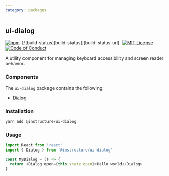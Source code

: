 ```yaml
---
category: packages
---
```


## ui-dialog

[![npm][npm]][npm-url]&nbsp;
[![build-status][build-status]][build-status-url]&nbsp;
[![MIT License][license-badge]][license]&nbsp;
[![Code of Conduct][coc-badge]][coc]

A utility component for managing keyboard accessibility and screen reader behavior.

### Components

The `ui-dialog` package contains the following:

- [Dialog](#Dialog)

### Installation

```sh
yarn add @instructure/ui-dialog
```

### Usage

```js
import React from 'react'
import { Dialog } from '@instructure/ui-dialog'

const MyDialog = () => {
  return <Dialog open={this.state.open}>Hello world</Dialog>
}
```

[npm]: https://img.shields.io/npm/v/@instructure/ui-dialog.svg
[npm-url]: https://npmjs.com/package/@instructure/ui-dialog
[license-badge]: https://img.shields.io/npm/l/instructure-ui.svg?style=flat-square
[license]: https://github.com/instructure/instructure-ui/blob/master/LICENSE
[coc-badge]: https://img.shields.io/badge/code%20of-conduct-ff69b4.svg?style=flat-square
[coc]: https://github.com/instructure/instructure-ui/blob/master/CODE_OF_CONDUCT.md

